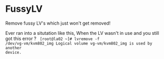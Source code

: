 FussyLV
=======

Remove fussy LV's which just won't get removed!

Ever ran into a situtation like this, When the LV wasn't in use and you still got this error ?
<code>
[root@la02 ~]# lvremove -f /dev/vg-vm/kvm802_img
  Logical volume vg-vm/kvm802_img is used by another device.
</code>

